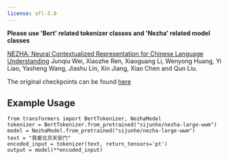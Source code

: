 ```yaml
---
license: afl-3.0
---
```

**Please use 'Bert' related tokenizer classes and 'Nezha' related model classes**

[NEZHA: Neural Contextualized Representation for Chinese Language Understanding](https://arxiv.org/abs/1909.00204)
Junqiu Wei, Xiaozhe Ren, Xiaoguang Li, Wenyong Huang, Yi Liao, Yasheng Wang, Jiashu Lin, Xin Jiang, Xiao Chen and Qun Liu.

The original checkpoints can be found [here](https://github.com/huawei-noah/Pretrained-Language-Model/tree/master/NEZHA-PyTorch)

## Example Usage

```
from transformers import BertTokenizer, NezhaModel
tokenizer = BertTokenizer.from_pretrained("sijunhe/nezha-large-wwm")
model = NezhaModel.from_pretrained("sijunhe/nezha-large-wwm")
text = "我爱北京天安门"
encoded_input = tokenizer(text, return_tensors='pt')
output = model(**encoded_input)
```